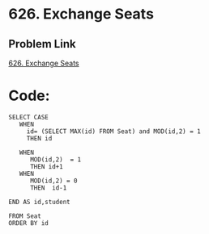 # 626. Exchange Seats

## Problem Link
[626. Exchange Seats](https://leetcode.com/problems/exchange-seats/description/?envType=study-plan-v2&envId=top-sql-50)

# Code:

```
SELECT CASE 
   WHEN
     id= (SELECT MAX(id) FROM Seat) and MOD(id,2) = 1
     THEN id

   WHEN
      MOD(id,2)  = 1
      THEN id+1
   WHEN 
      MOD(id,2) = 0
      THEN  id-1

END AS id,student

FROM Seat
ORDER BY id 
